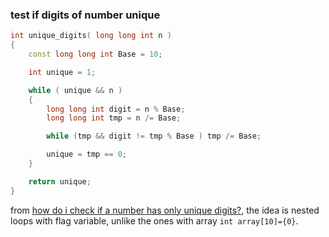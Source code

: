 ### test if digits of number unique
```c++
int unique_digits( long long int n )
{
    const long long int Base = 10;

    int unique = 1;

    while ( unique && n )
    {
        long long int digit = n % Base;
        long long int tmp = n /= Base;

        while (tmp && digit != tmp % Base ) tmp /= Base;

        unique = tmp == 0;
    }

    return unique;
}
```
from [how do i check if a number has only unique digits?](https://stackoverflow.com/questions/59577683/how-do-i-check-if-a-number-has-only-unique-digits), the idea is nested loops with flag variable, unlike the ones with array ``int array[10]={0}``.
